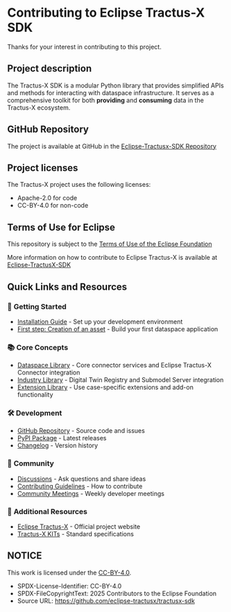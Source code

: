 <!--

Eclipse Tractus-X - Software Development KIT

Copyright (c) 2025 LKS Next
Copyright (c) 2025 Mondragon Unibertsitatea
Copyright (c) 2025 Contributors to the Eclipse Foundation

See the NOTICE file(s) distributed with this work for additional
information regarding copyright ownership.

This work is made available under the terms of the
Creative Commons Attribution 4.0 International (CC-BY-4.0) license,
which is available at
https://creativecommons.org/licenses/by/4.0/legalcode.

SPDX-License-Identifier: CC-BY-4.0

-->
# Contributing to Eclipse Tractus-X SDK

Thanks for your interest in contributing to this project.

## Project description

The Tractus-X SDK is a modular Python library that provides simplified APIs and methods for interacting with dataspace infrastructure. It serves as a comprehensive toolkit for both **providing** and **consuming** data in the Tractus-X ecosystem.

## GitHub Repository

The project is available at GitHub in the [Eclipse-Tractusx-SDK Repository](https://github.com/eclipse-tractusx/tractusx-sdk)

## Project licenses

The Tractus-X project uses the following licenses:

* Apache-2.0 for code
* CC-BY-4.0 for non-code

## Terms of Use for Eclipse

This repository is subject to the [Terms of Use of the Eclipse Foundation](https://www.eclipse.org/legal/termsofuse.php)

More information on how to contribute to Eclipse Tractus-X is available at [Eclipse-TractusX-SDK](https://github.com/eclipse-tractusx/tractusx-sdk/blob/main/CONTRIBUTING.md)

## Quick Links and Resources

### 🚀 **Getting Started**
- [Installation Guide](../tutorials/getting-started.md) - Set up your development environment
- [First step: Creation of an asset](../tutorials/getting-started.md) - Build your first dataspace application

### 📚 **Core Concepts**
- [Dataspace Library](../core-concepts/dataspace-concepts/index.md) - Core connector services and Eclipse Tractus-X Connector integration
- [Industry Library](../core-concepts/industry-concepts/index.md) - Digital Twin Registry and Submodel Server integration
- [Extension Library](../api-reference/extension-library/semantics/semantics.md) - Use case-specific extensions and add-on functionality

### 🛠️ **Development**
- [GitHub Repository](https://github.com/eclipse-tractusx/tractusx-sdk) - Source code and issues
- [PyPI Package](https://pypi.org/project/tractusx-sdk/) - Latest releases
- [Changelog](https://github.com/eclipse-tractusx/tractusx-sdk/blob/main/CHANGELOG.md) - Version history

### 🤝 **Community**
- [Discussions](https://github.com/eclipse-tractusx/tractusx-sdk/discussions) - Ask questions and share ideas
- [Contributing Guidelines](https://github.com/eclipse-tractusx/tractusx-sdk/blob/main/CONTRIBUTING.md) - How to contribute
- [Community Meetings](https://eclipse-tractusx.github.io/community/open-meetings#Industry%20Core%20Hub%20&%20Tractus-X%20SDK%20Weekly) - Weekly developer meetings

### 📖 **Additional Resources**
- [Eclipse Tractus-X](https://eclipse-tractusx.github.io/) - Official project website
- [Tractus-X KITs](https://eclipse-tractusx.github.io/Kits) - Standard specifications

## NOTICE

This work is licensed under the [CC-BY-4.0](https://creativecommons.org/licenses/by/4.0/legalcode).

- SPDX-License-Identifier: CC-BY-4.0
- SPDX-FileCopyrightText: 2025 Contributors to the Eclipse Foundation
- Source URL: https://github.com/eclipse-tractusx/tractusx-sdk
